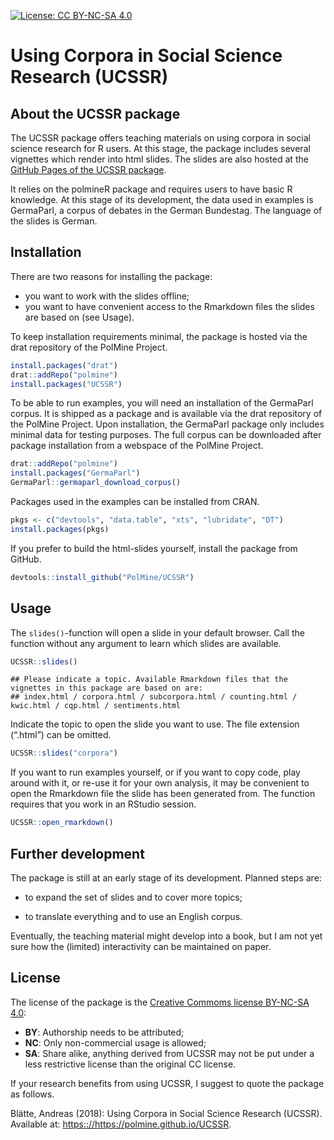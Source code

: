 
<!-- README.md is generated from README.Rmd. Please edit that file -->

[![License: CC
BY-NC-SA 4.0](https://img.shields.io/badge/License-CC%20BY--NC--SA%204.0-lightgrey.svg)](https://creativecommons.org/licenses/by-nc-sa/4.0/)

# Using Corpora in Social Science Research (UCSSR)

## About the UCSSR package

The UCSSR package offers teaching materials on using corpora in social
science research for R users. At this stage, the package includes
several vignettes which render into html slides. The slides are also
hosted at the [GitHub Pages of the UCSSR
package](https://polmine.github.io/UCSSR).

It relies on the polmineR package and requires users to have basic R
knowledge. At this stage of its development, the data used in examples
is GermaParl, a corpus of debates in the German Bundestag. The language
of the slides is German.

## Installation

There are two reasons for installing the package:

  - you want to work with the slides offline;
  - you want to have convenient access to the Rmarkdown files the slides
    are based on (see Usage).

To keep installation requirements minimal, the package is hosted via the
drat repository of the PolMine Project.

``` r
install.packages("drat")
drat::addRepo("polmine")
install.packages("UCSSR")
```

To be able to run examples, you will need an installation of the
GermaParl corpus. It is shipped as a package and is available via the
drat repository of the PolMine Project. Upon installation, the GermaParl
package only includes minimal data for testing purposes. The full corpus
can be downloaded after package installation from a webspace of the
PolMine Project.

``` r
drat::addRepo("polmine")
install.packages("GermaParl")
GermaParl::germaparl_download_corpus()
```

Packages used in the examples can be installed from CRAN.

``` r
pkgs <- c("devtools", "data.table", "xts", "lubridate", "DT")
install.packages(pkgs)
```

If you prefer to build the html-slides yourself, install the package
from GitHub.

``` r
devtools::install_github("PolMine/UCSSR")
```

## Usage

The `slides()`-function will open a slide in your default browser. Call
the function without any argument to learn which slides are
    available.

``` r
UCSSR::slides()
```

    ## Please indicate a topic. Available Rmarkdown files that the vignettes in this package are based on are:
    ## index.html / corpora.html / subcorpora.html / counting.html / kwic.html / cqp.html / sentiments.html

Indicate the topic to open the slide you want to use. The file extension
(“.html”) can be omitted.

``` r
UCSSR::slides("corpora")
```

If you want to run examples yourself, or if you want to copy code, play
around with it, or re-use it for your own analysis, it may be convenient
to open the Rmarkdown file the slide has been generated from. The
function requires that you work in an RStudio session.

``` r
UCSSR::open_rmarkdown()
```

## Further development

The package is still at an early stage of its development. Planned steps
are:

  - to expand the set of slides and to cover more topics;

  - to translate everything and to use an English corpus.

Eventually, the teaching material might develop into a book, but I am
not yet sure how the (limited) interactivity can be maintained on paper.

## License

The license of the package is the [Creative Commoms license
BY-NC-SA 4.0](https://creativecommons.org/licenses/by-nc-sa/4.0/):

  - **BY**: Authorship needs to be attributed;
  - **NC**: Only non-commercial usage is allowed;
  - **SA**: Share alike, anything derived from UCSSR may not be put
    under a less restrictive license than the original CC license.

If your research benefits from using UCSSR, I suggest to quote the
package as follows.

Blätte, Andreas (2018): Using Corpora in Social Science Research
(UCSSR). Available at: <https:://https://polmine.github.io/UCSSR>.
